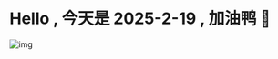 
# Hello , 今天是 2025-2-19 , 加油鸭 🤭

![img](https://v1.jinrishici.com/all.svg?font-size=18&spacing=4)

